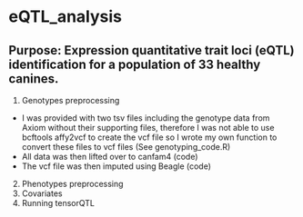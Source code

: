 # eQTL_analysis

## Purpose: Expression quantitative trait loci (eQTL) identification for a population of 33 healthy canines. 

1) Genotypes preprocessing
* I was provided with two tsv files including the genotype data from Axiom without their supporting files, therefore I was not able to use bcftools affy2vcf to create the vcf file so I wrote my own function to convert these files to vcf files (See genotyping_code.R)
* All data was then lifted over to canfam4 (code)
* The vcf file was then imputed using Beagle (code) 
2) Phenotypes preprocessing
3) Covariates
4) Running tensorQTL 


